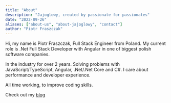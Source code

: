 ```yaml
---
title: "About"
description: "Jajoglowy, created by passionate for passionates"
date: "2022-09-26"
aliases: ["about-us", "about-jajoglowy", "contact"]
author: "Piotr Fraszczak"
---
```


Hi, my name is Piotr Fraszczak, Full Stack Engineer from Poland.
My current role is .Net Full Stack Developer with Angular in one of biggest polish software companies.

In the industry for over 2 years.
Solving problems with JavaScript/TypeScript, Angular, .Net/.Net Core and C#. I care about performance and developer experience.

All time working, to improve coding skills.


<!-- [GitHub](https://github.com/Fraszczak) Want take a look my current non commercial projects? -->

Check out my [blog](/blog/) 

<!-- [Projects](/projects/) Want read more about the projects which part I was or I am right now? -->

<!-- [Contact](/contact/) Want contact me? -->
